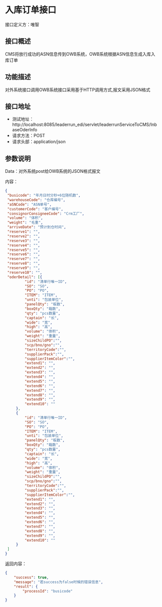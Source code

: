# 入库订单接口

接口定义方：唯智

## 接口概述

  CMS将放行成功的ASN信息传到OWB系统，OWB系统根据ASN信息生成入库入库订单

## 功能描述

  对外系统接口调用OWB系统接口采用基于HTTP调用方式,报文采用JSON格式
  
## 接口地址  
  
  * 测试地址：http://localhost:8085/leaderrun_edi/servlet/leaderrunServiceToCMS/InbaseOderInfo
  * 请求方法：POST
  * 请求头部：application/json
  
## 参数说明
  
  Data：对外系统post给OWB系统的JSON格式报文 
  
  内容：
   ```json
{
	"busicode": "年月日时分秒+6位随机数",
	"warehouseCode": "仓库编号",
	"aSNCode": "ASN单号",
	"customerCode": "客户编号",
	"consignorConsigneeCode": "Crm工厂",
	"volume": "体积",
	"weight": "毛重",
	"arriveDate": "预计到仓时间",
	"reserve1": "",
	"reserve2": "",
	"reserve3": "",
	"reserve4": "",
	"reserve5": "",
	"reserve6": "",
	"reserve7": "",
	"reserve8": "",
	"reserve9": "",
	"reserve10": "",
	"oderDetail": [{
			"id": "清单行唯一ID",
			"SO": "SO",
			"PO": "PO",
			"ITEM": "ITEM",
			"unti": "包装单位",
			"panelQty": "板数",
			"boxQty": "箱数",
			"qty": "pcs数量",
			"captain": "长",
			"wide": "宽",
			"high": "高",
			"volume": "体积",
			"weight": "重量",
			"sizeChildPO":"",
			"scp/bno/gno":"",
			"territoryCode":"",
			"supplierPack":"",
			"supplierItemColor":"",
			"extend1": "",
			"extend2": "",
			"extend3": "",
			"extend4": "",
			"extend5": "",
			"extend6": "",
			"extend7": "",
			"extend8": "",
			"extend9": "",
			"extend10": ""
		},
		{
			"id": "清单行唯一ID",
			"SO": "SO",
			"PO": "PO",
			"ITEM": "ITEM",
			"unti": "包装单位",
			"panelQty": "板数",
			"boxQty": "箱数",
			"qty": "pcs数量",
			"captain": "长",
			"wide": "宽",
			"high": "高",
			"volume": "体积",
			"weight": "重量",
			"sizeChildPO":"",
			"scp/bno/gno":"",
			"territoryCode":"",
			"supplierPack":"",
			"supplierItemColor":"",
			"extend1": "",
			"extend2": "",
			"extend3": "",
			"extend4": "",
			"extend5": "",
			"extend6": "",
			"extend7": "",
			"extend8": "",
			"extend9": "",
			"extend10": ""
		}
	]
}
```
      	 
返回内容：

```json
{
    "success": true,
    "message": "若success为false时候的错误信息",
    "result": {
        "processId": "busicode"
    }
}
```
